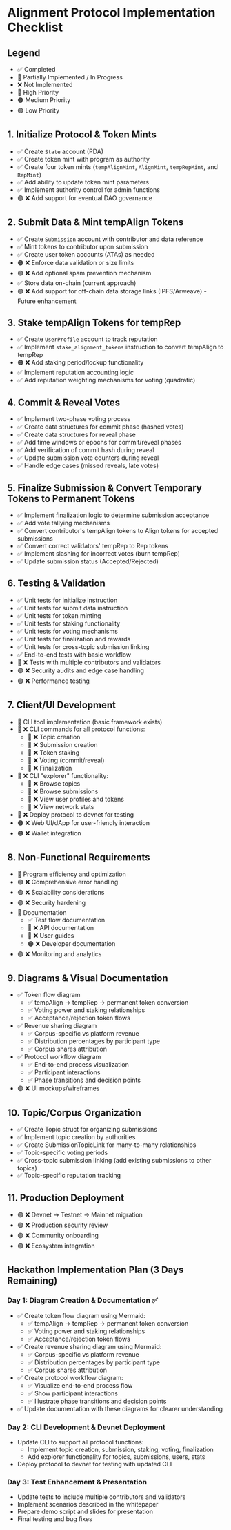 # Alignment Protocol Implementation Checklist

## Legend

- ✅ Completed
- 🔄 Partially Implemented / In Progress
- ❌ Not Implemented
- 🔴 High Priority
- 🟠 Medium Priority
- 🟢 Low Priority

## 1. Initialize Protocol & Token Mints

- ✅ Create `State` account (PDA)
- ✅ Create token mint with program as authority
- ✅ Create four token mints (`tempAlignMint`, `AlignMint`, `tempRepMint`, and `RepMint`)
- ✅ Add ability to update token mint parameters
- ✅ Implement authority control for admin functions
- 🟢 ❌ Add support for eventual DAO governance

## 2. Submit Data & Mint tempAlign Tokens

- ✅ Create `Submission` account with contributor and data reference
- ✅ Mint tokens to contributor upon submission
- ✅ Create user token accounts (ATAs) as needed
- 🟠 ❌ Enforce data validation or size limits
- 🟢 ❌ Add optional spam prevention mechanism
- ✅ Store data on-chain (current approach)
- 🟢 ❌ Add support for off-chain data storage links (IPFS/Arweave) - Future enhancement

## 3. Stake tempAlign Tokens for tempRep

- ✅ Create `UserProfile` account to track reputation
- ✅ Implement `stake_alignment_tokens` instruction to convert tempAlign to tempRep
- 🟠 ❌ Add staking period/lockup functionality
- ✅ Implement reputation accounting logic
- ✅ Add reputation weighting mechanisms for voting (quadratic)

## 4. Commit & Reveal Votes

- ✅ Implement two-phase voting process
- ✅ Create data structures for commit phase (hashed votes)
- ✅ Create data structures for reveal phase
- ✅ Add time windows or epochs for commit/reveal phases
- ✅ Add verification of commit hash during reveal
- ✅ Update submission vote counters during reveal
- ✅ Handle edge cases (missed reveals, late votes)

## 5. Finalize Submission & Convert Temporary Tokens to Permanent Tokens

- ✅ Implement finalization logic to determine submission acceptance
- ✅ Add vote tallying mechanisms
- ✅ Convert contributor's tempAlign tokens to Align tokens for accepted submissions
- ✅ Convert correct validators' tempRep to Rep tokens
- ✅ Implement slashing for incorrect votes (burn tempRep)
- ✅ Update submission status (Accepted/Rejected)

## 6. Testing & Validation

- ✅ Unit tests for initialize instruction
- ✅ Unit tests for submit data instruction
- ✅ Unit tests for token minting
- ✅ Unit tests for staking functionality
- ✅ Unit tests for voting mechanisms
- ✅ Unit tests for finalization and rewards
- ✅ Unit tests for cross-topic submission linking
- ✅ End-to-end tests with basic workflow
- 🔴 ❌ Tests with multiple contributors and validators
- 🟢 ❌ Security audits and edge case handling
- 🟢 ❌ Performance testing

## 7. Client/UI Development

- 🔄 CLI tool implementation (basic framework exists)
- 🔴 ❌ CLI commands for all protocol functions:
  - 🔴 ❌ Topic creation
  - 🔴 ❌ Submission creation
  - 🔴 ❌ Token staking
  - 🔴 ❌ Voting (commit/reveal)
  - 🔴 ❌ Finalization
- 🔴 ❌ CLI "explorer" functionality:
  - 🔴 ❌ Browse topics
  - 🔴 ❌ Browse submissions
  - 🔴 ❌ View user profiles and tokens
  - 🔴 ❌ View network stats
- 🔴 ❌ Deploy protocol to devnet for testing
- 🟠 ❌ Web UI/dApp for user-friendly interaction
- 🟠 ❌ Wallet integration

## 8. Non-Functional Requirements

- 🔄 Program efficiency and optimization
- 🟢 ❌ Comprehensive error handling
- 🟢 ❌ Scalability considerations
- 🟢 ❌ Security hardening
- 🔄 Documentation
  - ✅ Test flow documentation
  - 🔴 ❌ API documentation
  - 🔴 ❌ User guides
  - 🟠 ❌ Developer documentation
- 🟢 ❌ Monitoring and analytics

## 9. Diagrams & Visual Documentation

- ✅ Token flow diagram
  - ✅ tempAlign → tempRep → permanent token conversion
  - ✅ Voting power and staking relationships
  - ✅ Acceptance/rejection token flows
- ✅ Revenue sharing diagram
  - ✅ Corpus-specific vs platform revenue
  - ✅ Distribution percentages by participant type
  - ✅ Corpus shares attribution
- ✅ Protocol workflow diagram
  - ✅ End-to-end process visualization
  - ✅ Participant interactions
  - ✅ Phase transitions and decision points
- 🟢 ❌ UI mockups/wireframes

## 10. Topic/Corpus Organization

- ✅ Create Topic struct for organizing submissions
- ✅ Implement topic creation by authorities
- ✅ Create SubmissionTopicLink for many-to-many relationships
- ✅ Topic-specific voting periods
- ✅ Cross-topic submission linking (add existing submissions to other topics)
- ✅ Topic-specific reputation tracking

## 11. Production Deployment

- 🟢 ❌ Devnet → Testnet → Mainnet migration
- 🟢 ❌ Production security review
- 🟢 ❌ Community onboarding
- 🟢 ❌ Ecosystem integration

## Hackathon Implementation Plan (3 Days Remaining)

### Day 1: Diagram Creation & Documentation ✅

- ✅ Create token flow diagram using Mermaid:
  - ✅ tempAlign → tempRep → permanent token conversion
  - ✅ Voting power and staking relationships
  - ✅ Acceptance/rejection token flows
- ✅ Create revenue sharing diagram using Mermaid:
  - ✅ Corpus-specific vs platform revenue
  - ✅ Distribution percentages by participant type
  - ✅ Corpus shares attribution
- ✅ Create protocol workflow diagram:
  - ✅ Visualize end-to-end process flow
  - ✅ Show participant interactions
  - ✅ Illustrate phase transitions and decision points
- ✅ Update documentation with these diagrams for clearer understanding

### Day 2: CLI Development & Devnet Deployment

- Update CLI to support all protocol functions:
  - Implement topic creation, submission, staking, voting, finalization
  - Add explorer functionality for topics, submissions, users, stats
- Deploy protocol to devnet for testing with updated CLI

### Day 3: Test Enhancement & Presentation

- Update tests to include multiple contributors and validators
- Implement scenarios described in the whitepaper
- Prepare demo script and slides for presentation
- Final testing and bug fixes
